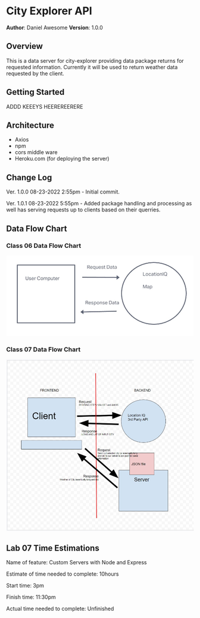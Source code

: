 # City Explorer API

**Author**: Daniel Awesome
**Version**: 1.0.0

## Overview

This is a data server for city-explorer providing data package returns for requested information.  Currently it will be used to return weather data requested by the client.

## Getting Started

ADDD KEEEYS HEEREREERERE

## Architecture

- Axios
- npm
- cors middle ware
- Heroku.com (for deploying the server)

## Change Log

Ver. 1.0.0 08-23-2022 2:55pm - Initial commit.

Ver. 1.0.1 08-23-2022 5:55pm - Added package handling and processing as well has serving requests up to clients based on their querries.

## Data Flow Chart

### Class 06 Data Flow Chart

![Data Flow](./img/DataFlow.jpg)

### Class 07 Data Flow Chart

![Data Flow](./img/DataFlow2.jpg)

## Lab 07 Time Estimations
Name of feature: Custom Servers with Node and Express

Estimate of time needed to complete: 10hours

Start time: 3pm

Finish time: 11:30pm

Actual time needed to complete: Unfinished
